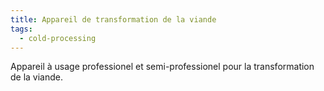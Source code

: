 ```yaml
---
title: Appareil de transformation de la viande
tags:
  - cold-processing
---
```

A﻿ppareil à usage professionel et semi-professionel pour la transformation de la viande.